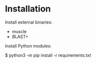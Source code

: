 # Installation

Install external binaries:

* muscle
* BLAST+

Install Python modules:

$ python3 -m pip install -r requirements.txt
